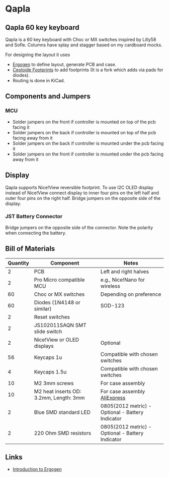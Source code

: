 # Qapla

## Qapla 60 key keyboard

Qapla is a 60 key keyboard with Choc or MX switches inspired by Lilly58 and Sofle. Columns have splay and stagger based on my cardboard mocks.

For designing the layout it uses

* [Ergogen](https://github.com/ergogen/ergogen) to define layout, generate PCB and case.
* [Ceoloide Footprints](https://github.com/achamian/ergogen-footprints/tree/diode_via_connections) to add footprints (It is a fork which adds via pads for diodes).
* Routing is done in KiCad.

## Components and Jumpers

### MCU

* Solder jumpers on the front if controller is mounted on top of the pcb facing it
* Solder jumpers on the back if controller is mounted on top of the pcb facing away from it
* Solder jumpers on the back if controller is mounted under the pcb facing it
* Solder jumpers on the front if controller is mounted under the pcb facing away from it

## Display

Qapla supports Nice!View reversible footprint. To use I2C OLED display instead of Nice!View connect display to inner four pins on the left half and outer four pins on the right half. Bridge jumpers on the opposite side of the display.

### JST Battery Connector

Bridge jumpers on the opposite side of the connector. Note the polarity when connecting the battery.

## Bill of Materials

| Quantity | Component | Notes |
|----------|-----------|-------|
| 2 | PCB | Left and right halves |
| 2 | Pro Micro compatible MCU | e.g., Nice!Nano for wireless |
| 60 | Choc or MX switches | Depending on preference |
| 60 | Diodes (1N4148 or similar) | SOD-123 |
| 2 | Reset switches | |
| 2 | JS102011SAQN SMT slide switch | |
| 2 | Nice!View or OLED displays | Optional |
| 56 | Keycaps 1u | Compatible with chosen switches |
| 4 | Keycaps 1.5u | Compatible with chosen switches |
| 10 | M2 3mm screws | For case assembly |
| 10 | M2 heat inserts OD: 3.2mm, Length: 3mm | For case assembly [AliExpress](https://vi.aliexpress.com/item/1005003582355741.html)|
| 2 | Blue SMD standard LED | 0805(2012 metric) - Optional - Battery Indicator|
| 2 | 220 Ohm SMD resistors | 0805(2012 metric) - Optional - Battery Indicator|

## Links

* [Introduction to Ergogen](https://flatfootfox.com/ergogen-introduction/)
